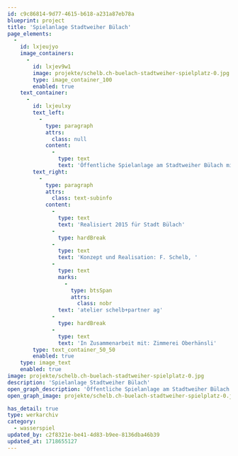 ```yaml
---
id: c9c86814-9d77-4615-b618-a231a87eb78a
blueprint: project
title: 'Spielanlage Stadtweiher Bülach'
page_elements:
  -
    id: lxjeujyo
    image_containers:
      -
        id: lxjev9w1
        image: projekte/schelb.ch-buelach-stadtweiher-spielplatz-0.jpg
        type: image_container_100
        enabled: true
    text_container:
      -
        id: lxjeulxy
        text_left:
          -
            type: paragraph
            attrs:
              class: null
            content:
              -
                type: text
                text: 'Öffentliche Spielanlage am Stadtweiher Bülach mit grosser Kletteranlage, Schaukelmöglichkeiten, Kleinkinder-Spielturm und geschnitzter Wasserschlange über grossem Spielsand'
        text_right:
          -
            type: paragraph
            attrs:
              class: text-subinfo
            content:
              -
                type: text
                text: 'Realisiert 2015 für Stadt Bülach'
              -
                type: hardBreak
              -
                type: text
                text: 'Konzept und Realisation: F. Schelb, '
              -
                type: text
                marks:
                  -
                    type: btsSpan
                    attrs:
                      class: nobr
                text: 'atelier schelb+partner ag'
              -
                type: hardBreak
              -
                type: text
                text: 'In Zusammenarbeit mit: Zimmerei Oberhänsli'
        type: text_container_50_50
        enabled: true
    type: image_text
    enabled: true
image: projekte/schelb.ch-buelach-stadtweiher-spielplatz-0.jpg
description: 'Spielanlage Stadtweiher Bülach'
open_graph_description: 'Öffentliche Spielanlage am Stadtweiher Bülach mit grosser Kletteranlage, Schaukelmöglichkeiten, Kleinkinder-Spielturm und geschnitzter Wasserschlange über grossem Spielsand'
open_graph_image: projekte/schelb.ch-buelach-stadtweiher-spielplatz-0.jpg

has_detail: true
type: werkarchiv
category:
  - wasserspiel
updated_by: c2f8321e-be41-4d83-b9ee-8136dba46b39
updated_at: 1718655127
---
```

